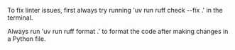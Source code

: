 To fix linter issues, first always try running 'uv run ruff check --fix .' in the terminal.

Always run 'uv run ruff format .' to format the code after making changes in a Python file.

